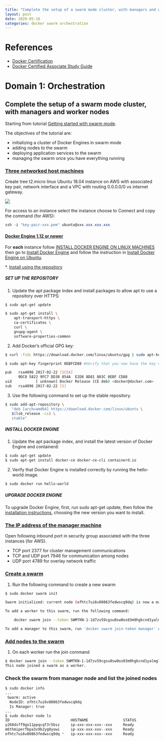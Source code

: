 ```yaml
---
title: "Complete the setup of a swarm mode cluster, with managers and worker nodes"
layout: post
date: 2020-05-16
categories: docker swarm orchestration
---
```


# References

* [Docker Certification](https://success.docker.com/certification)
* [Docker Certified Associate Study Guide](https://docker.cdn.prismic.io/docker/3acec17d-0fc1-4a61-80da-c464d0408e72_DCA_study+Guide_v1.2.pdf)

# Domain 1: Orchestration

## Complete the setup of a swarm mode cluster, with managers and worker nodes

Starting from tutorial [Getting started with swarm mode](https://docs.docker.com/engine/swarm/swarm-tutorial/#three-networked-host-machines).

The objectives of the tutorial are:

* initializing a cluster of Docker Engines in swarm mode
* adding nodes to the swarm
* deploying application services to the swarm
* managing the swarm once you have everything running

### [Three networked host machines](https://docs.docker.com/engine/swarm/swarm-tutorial/#three-networked-host-machines)

Create tree t2.micro linux Ubuntu 18.04 instance on AWS with associated key pair, network interface and a VPC with routing 0.0.0.0/0 vs internet gateway.

<img src="/blog/images/20200516-1.png">

For access to an instance select the instance choose to Connect and copy the command (for AWS):

```powershell
ssh -i "key-pair-xxx.pem" ubuntu@xxx.xxx.xxx.xxx
```

#### [Docker Engine 1.12 or newer](https://docs.docker.com/engine/swarm/swarm-tutorial/#docker-engine-112-or-newer)

For __each__ instance follow [INSTALL DOCKER ENGINE ON LINUX MACHINES](https://docs.docker.com/engine/swarm/swarm-tutorial/#install-docker-engine-on-linux-machines) then go to [Install Docker Engine](https://docs.docker.com/engine/install/) and follow the instruction in [Install Docker Engine on Ubuntu](https://docs.docker.com/engine/install/ubuntu/).

*. [Install using the repository](https://docs.docker.com/engine/install/ubuntu/#install-using-the-repository)

##### SET UP THE REPOSITORY

1. Update the apt package index and install packages to allow apt to use a repository over HTTPS:

```bash
$ sudo apt-get update

$ sudo apt-get install \
    apt-transport-https \
    ca-certificates \
    curl \
    gnupg-agent \
    software-properties-common
```
2. Add Docker’s official GPG key:

```bash
$ curl -fsSL https://download.docker.com/linux/ubuntu/gpg | sudo apt-key add -

$ sudo apt-key fingerprint 0EBFCD88 #Verify that you now have the key with the fingerprint ..., by searching for the last 8 characters of the fingerprint.

pub   rsa4096 2017-02-22 [SCEA]
      9DC8 5822 9FC7 DD38 854A  E2D8 8D81 803C 0EBF CD88
uid           [ unknown] Docker Release (CE deb) <docker@docker.com>
sub   rsa4096 2017-02-22 [S]
```

3. Use the following command to set up the stable repository.

```bash
$ sudo add-apt-repository \
   "deb [arch=amd64] https://download.docker.com/linux/ubuntu \
   $(lsb_release -cs) \
   stable"
```

##### INSTALL DOCKER ENGINE

1. Update the apt package index, and install the latest version of Docker Engine and containerd:

```bash
$ sudo apt-get update
$ sudo apt-get install docker-ce docker-ce-cli containerd.io
```

2. Verify that Docker Engine is installed correctly by running the hello-world image.

```bash
$ sudo docker run hello-world
```

##### UPGRADE DOCKER ENGINE

To upgrade Docker Engine, first, run sudo apt-get update, then follow the [installation instructions](https://docs.docker.com/engine/install/ubuntu/#install-using-the-repository), choosing the new version you want to install.

### [The IP address of the manager machine](https://docs.docker.com/engine/swarm/swarm-tutorial/#the-ip-address-of-the-manager-machine)

Open following inbound port in security group associated with the three instances (for AWS).

* TCP port 2377 for cluster management communications
* TCP and UDP port 7946 for communication among nodes
* UDP port 4789 for overlay network traffic

### [Create a swarm](https://docs.docker.com/engine/swarm/swarm-tutorial/create-swarm/)

1. Run the following command to create a new swarm

```bash
$ sudo docker swarm init

Swarm initialized: current node (ofhtc7ui6v80863fedwscq9dq) is now a manager.

To add a worker to this swarm, run the following command:

    docker swarm join --token SWMTKN-1-1d7zv59cgsu0sw0os03m9hgkcnd1yalmg7wvzsdk2wbpgdfj12-5r8kq67jk8pllfngh8thfktwx xxx.xxx.xxx.xxx:2377

To add a manager to this swarm, run 'docker swarm join-token manager' and follow the instructions.
```

### [Add nodes to the swarm](https://docs.docker.com/engine/swarm/swarm-tutorial/add-nodes/)

1. On each worker run the join command

```bash
$ docker swarm join --token SWMTKN-1-1d7zv59cgsu0sw0os03m9hgkcnd1yalmg7wvzsdk2wbpgdfj12-5r8kq67jk8pllfngh8thfktwx xxx.xxx.xxx.xxx:2377
This node joined a swarm as a worker.
```

### Check the swarm from manager node and list the joined nodes

```bash
$ sudo docker info
...
 Swarm: active
  NodeID: ofhtc7ui6v80863fedwscq9dq
  Is Manager: true
...
$ sudo docker node ls
ID                            HOSTNAME                STATUS              AVAILABILITY        MANAGER STATUS      ENGINE VERSION
y268dsff9go11ppqcqf3r5bsz     ip-xxx-xxx-xxx--xxx     Ready               Active                                  19.03.8
m6thmiperfbpa3v9b2yg8yowi     ip-xxx-xxx-xxx--xxx     Ready               Active                                  19.03.8
ofhtc7ui6v80863fedwscq9dq *   ip-xxx-xxx-xxx--xxx     Ready               Active              Leader              19.03.8
```
